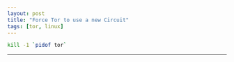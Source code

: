 ```yaml
---
layout: post
title: "Force Tor to use a new Circuit"
tags: [tor, linux]
---
```


```bash
kill -1 `pidof tor`
```

---
